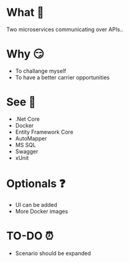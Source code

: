 
# What 🚀

Two microservices communicating over APIs..

# Why 😏

- To challange myself
- To have a better carrier opportunities

# See 👀

- .Net Core
- Docker
- Entity Framework Core
- AutoMapper
- MS SQL
- Swagger
- xUnit

# Optionals ❓

- UI can be added
- More Docker images

# TO-DO ⏰

- Scenario should be expanded


